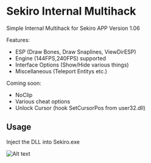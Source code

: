 # Sekiro Internal Multihack

<!--- [![Build status] --->

Simple Internal Multihack for Sekiro APP Version 1.06


Features:
* ESP (Draw Bones, Draw Snaplines, ViewDirESP)
* Engine (144FPS,240FPS) supported
* Interface Options (Show/Hide various things)
* Miscellaneous (Teleport Entitys etc.)

Coming soon:
* NoClip
* Various cheat options
* Unlock Cursor (hook SetCursorPos from user32.dll)

## Usage

Inject the DLL into Sekiro.exe

![Alt text](https://i.imgur.com/NNgEOV8.png)

